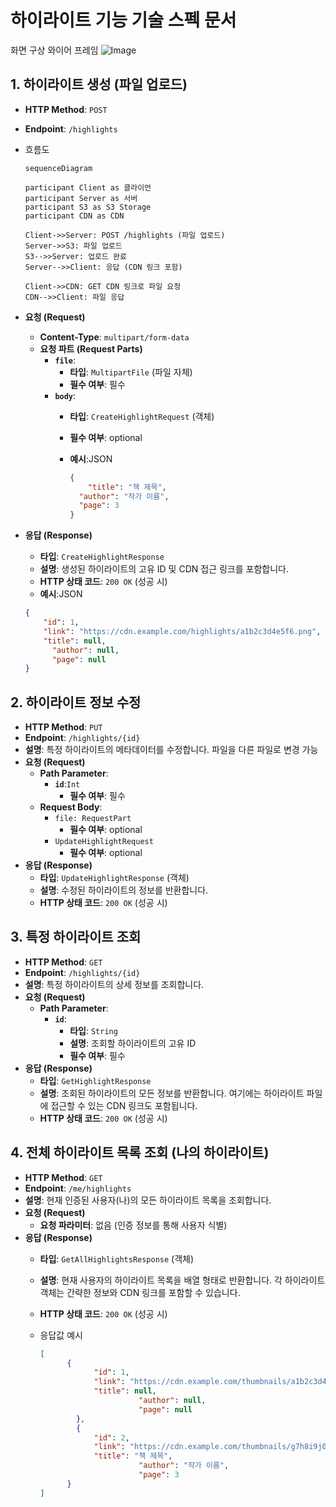 # **하이라이트 기능 기술 스펙 문서**
화면 구상 와이어 프레임
![Image](https://github.com/user-attachments/assets/4b7d700b-4253-4b85-a72b-2ad0816d90a6)

## **1. 하이라이트 생성 (파일 업로드)**

- **HTTP Method**: `POST`
- **Endpoint**: `/highlights`
- 흐름도
    
    ```mermaid
    sequenceDiagram
    
    participant Client as 클라이언
    participant Server as 서버
    participant S3 as S3 Storage
    participant CDN as CDN
    
    Client->>Server: POST /highlights (파일 업로드)
    Server->>S3: 파일 업로드
    S3-->>Server: 업로드 완료
    Server-->>Client: 응답 (CDN 링크 포함)
    
    Client->>CDN: GET CDN 링크로 파일 요청
    CDN-->>Client: 파일 응답
    ```
    
- **요청 (Request)**
    - **Content-Type**: `multipart/form-data`
    - **요청 파트 (Request Parts)**
        - **`file`**:
            - **타입**: `MultipartFile` (파일 자체)
            - **필수 여부**: 필수
        - **`body`**:
            - **타입**: `CreateHighlightRequest` (객체)
            - **필수 여부**: optional
            - **예시**:JSON
                
                ```json
                {
                	"title": "책 제목",
                  "author": "작가 이름",
                  "page": 3
                }
                ```
                
- **응답 (Response)**
    - **타입**: `CreateHighlightResponse`
    - **설명**: 생성된 하이라이트의 고유 ID 및 CDN 접근 링크를 포함합니다.
    - **HTTP 상태 코드**: `200 OK` (성공 시)
    - **예시**:JSON
    
    ```json
    {
        "id": 1,
        "link": "https://cdn.example.com/highlights/a1b2c3d4e5f6.png",
        "title": null,
    	  "author": null,
    	  "page": null
    }
    ```
    

## **2. 하이라이트 정보 수정**

- **HTTP Method**: `PUT`
- **Endpoint**: `/highlights/{id}`
- **설명**: 특정 하이라이트의 메타데이터를 수정합니다. 파일을 다른 파일로 변경 가능
- **요청 (Request)**
    - **Path Parameter**:
        - **`id`**:`Int`
            - **필수 여부**: 필수
    - **Request Body**:
        - `file: RequestPart`
            - **필수 여부**: optional
        - `UpdateHighlightRequest`
            - **필수 여부**: optional
- **응답 (Response)**
    - **타입**: `UpdateHighlightResponse` (객체)
    - **설명**: 수정된 하이라이트의 정보를 반환합니다.
    - **HTTP 상태 코드**: `200 OK` (성공 시)

## **3. 특정 하이라이트 조회**

- **HTTP Method**: `GET`
- **Endpoint**: `/highlights/{id}`
- **설명**: 특정 하이라이트의 상세 정보를 조회합니다.
- **요청 (Request)**
    - **Path Parameter**:
        - **`id`**:
            - **타입**: `String`
            - **설명**: 조회할 하이라이트의 고유 ID
            - **필수 여부**: 필수
- **응답 (Response)**
    - **타입**: `GetHighlightResponse`
    - **설명**: 조회된 하이라이트의 모든 정보를 반환합니다. 여기에는 하이라이트 파일에 접근할 수 있는 CDN 링크도 포함됩니다.
    - **HTTP 상태 코드**: `200 OK` (성공 시)

## **4. 전체 하이라이트 목록 조회 (나의 하이라이트)**

- **HTTP Method**: `GET`
- **Endpoint**: `/me/highlights`
- **설명**: 현재 인증된 사용자(나)의 모든 하이라이트 목록을 조회합니다.
- **요청 (Request)**
    - **요청 파라미터**: 없음 (인증 정보를 통해 사용자 식별)
- **응답 (Response)**
    - **타입**: `GetAllHighlightsResponse` (객체)
    - **설명**: 현재 사용자의 하이라이트 목록을 배열 형태로 반환합니다. 각 하이라이트 객체는 간략한 정보와 CDN 링크를 포함할 수 있습니다.
    - **HTTP 상태 코드**: `200 OK` (성공 시)
    - 응답값 예시
        
        ```json
        [
              {
                    "id": 1,
                    "link": "https://cdn.example.com/thumbnails/a1b2c3d4e5f6.jpg",
                    "title": null,
        					  "author": null,
        					  "page": null
                },
                {
                    "id": 2,
                    "link": "https://cdn.example.com/thumbnails/g7h8i9j0k1l2.jpg",
                  	"title": "책 제목",
        					  "author": "작가 이름",
        					  "page": 3
              }
        ]
        ```
